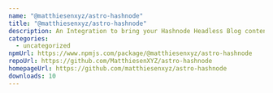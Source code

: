```yaml
---
name: "@matthiesenxyz/astro-hashnode"
title: "@matthiesenxyz/astro-hashnode"
description: An Integration to bring your Hashnode Headless Blog content into Astro!
categories:
  - uncategorized
npmUrl: https://www.npmjs.com/package/@matthiesenxyz/astro-hashnode
repoUrl: https://github.com/MatthiesenXYZ/astro-hashnode
homepageUrl: https://github.com/matthiesenxyz/astro-hashnode
downloads: 10
---
```

